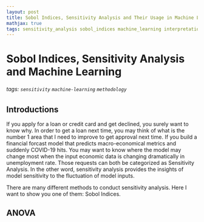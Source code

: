 ```yaml
---
layout: post
title: Sobol Indices, Sensitivity Analysis and Their Usage in Machine Learning
mathjax: true
tags: sensitivity_analysis sobol_indices machine_learning interpretation
---
```


# Sobol Indices, Sensitivity Analysis and Machine Learning
###### tags: `sensitivity` `machine-learning` `methodology`

## Introductions

If you apply for a loan or credit card and get declined, you surely want to know why. In order to get a loan next time, you may think of what is the number 1 area that I need to improve to get approval next time. If you build a financial forcast model that predicts macro-economical metrics and suddenly COVID-19 hits. You may want to know where the model may change most when the input economic data is changing dramatically in unemployment rate. Those requests can both be categorized as Sensitivity Analysis. In the other word, sensitivity analysis provides the insights of model sensitivity to the fluctuation of model inputs.

There are many different methods to conduct sensitivity analysis. Here I want to show you one of them: Sobol Indices.

## ANOVA

